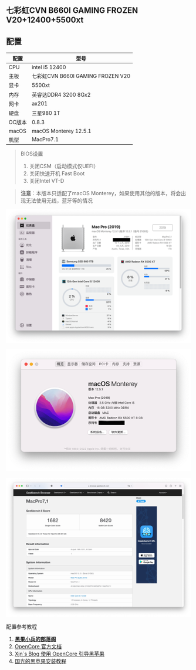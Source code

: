 ## **七彩虹CVN B660I GAMING FROZEN V20+12400+5500xt**

## 配置

| 配置   | 型号                              |
| ------ | --------------------------------- |
| CPU    | intel i5 12400                    |
| 主板   | 七彩虹CVN B660I GAMING FROZEN V20 |
| 显卡   | 5500xt                            |
| 内存   | 英睿达DDR4 3200 8Gx2              |
| 网卡   | ax201                             |
| 硬盘   | 三星980 1T                        |
| OC版本 | 0.8.3                             |
| macOS  | macOS Monterey 12.5.1             |
| 机型   | MacPro7.1                         |

> BIOS设置
>
> 1. 关闭CSM（启动模式仅UEFI）
> 2. 关闭快速开机 Fast Boot
> 3. 关闭Intel VT-D

> **注意**：本版本只适配了macOS Monterey，如果使用其他的版本，将会出现无法使用无线，蓝牙等的情况

![截屏2022-08-28 09.13.31](README.assets/%E6%88%AA%E5%B1%8F2022-08-28-09.13.png)

![截屏2022-08-28 09.13.31](README.assets/%E6%88%AA%E5%B1%8F2022-08-28-09.17.png)

![截屏2022-08-28 09.24.39](README.assets/%E6%88%AA%E5%B1%8F2022-08-28-09.24.png)

配置参考教程

1. [**黑果小兵的部落阁**](https://blog.daliansky.net/)
2. [OpenCore 官方文档](https://github.com/acidanthera/OpenCorePkg/blob/master/Docs/Configuration.pdf)
3. [Xjn´s Blog 使用 OpenCore 引导黑苹果](https://blog.xjn819.com/post/opencore-guide.html)
4. [国光的黑苹果安装教程](https://apple.sqlsec.com)

